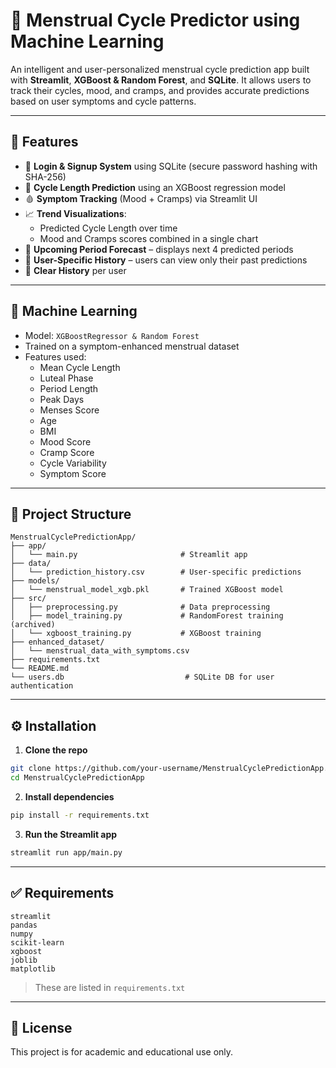 
# 🌸 Menstrual Cycle Predictor using Machine Learning

An intelligent and user-personalized menstrual cycle prediction app built with **Streamlit**, **XGBoost & Random Forest**, and **SQLite**. It allows users to track their cycles, mood, and cramps, and provides accurate predictions based on user symptoms and cycle patterns.

---

## 🚀 Features

- 🔐 **Login & Signup System** using SQLite (secure password hashing with SHA-256)
- 🔮 **Cycle Length Prediction** using an XGBoost regression model
- 🩸 **Symptom Tracking** (Mood + Cramps) via Streamlit UI
- 📈 **Trend Visualizations**:
  - Predicted Cycle Length over time
  - Mood and Cramps scores combined in a single chart
- 📅 **Upcoming Period Forecast** – displays next 4 predicted periods
- 🧠 **User-Specific History** – users can view only their past predictions
- 🧹 **Clear History** per user

---

## 🧠 Machine Learning

- Model: `XGBoostRegressor & Random Forest`
- Trained on a symptom-enhanced menstrual dataset
- Features used:
  - Mean Cycle Length
  - Luteal Phase
  - Period Length
  - Peak Days
  - Menses Score
  - Age
  - BMI
  - Mood Score
  - Cramp Score
  - Cycle Variability
  - Symptom Score

---

## 📁 Project Structure

```
MenstrualCyclePredictionApp/
├── app/
│   └── main.py                       # Streamlit app
├── data/
│   └── prediction_history.csv        # User-specific predictions                      
├── models/
│   └── menstrual_model_xgb.pkl       # Trained XGBoost model
├── src/
│   ├── preprocessing.py              # Data preprocessing
│   ├── model_training.py             # RandomForest training (archived)
│   └── xgboost_training.py           # XGBoost training
├── enhanced_dataset/
│   └── menstrual_data_with_symptoms.csv
├── requirements.txt
└── README.md
└── users.db                           # SQLite DB for user authentication
```

---

## ⚙️ Installation

1. **Clone the repo**  
```bash
git clone https://github.com/your-username/MenstrualCyclePredictionApp.git
cd MenstrualCyclePredictionApp
```

2. **Install dependencies**  
```bash
pip install -r requirements.txt
```

3. **Run the Streamlit app**  
```bash
streamlit run app/main.py
```

---

## ✅ Requirements

```text
streamlit
pandas
numpy
scikit-learn
xgboost
joblib
matplotlib
```

> These are listed in `requirements.txt`

---

## 📄 License

This project is for academic and educational use only.
